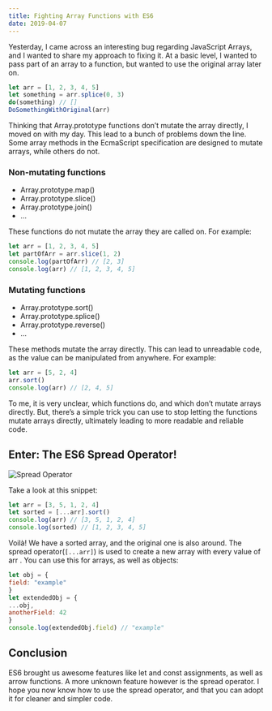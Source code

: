 ```yaml
---
title: Fighting Array Functions with ES6
date: 2019-04-07
---
```


Yesterday, I came across an interesting bug regarding JavaScript Arrays, and I wanted to share my approach to fixing it.
At a basic level, I wanted to pass part of an array to a function, but wanted to use the original array later on.

```js
let arr = [1, 2, 3, 4, 5]
let something = arr.splice(0, 3)
do(something) // []
DoSomethingWithOriginal(arr)
```

Thinking that Array.prototype functions don’t mutate the array directly, I moved on with my day. This lead to a bunch of problems down the line.
Some array methods in the EcmaScript specification are designed to mutate arrays, while others do not.

### Non-mutating functions

- Array.prototype.map()
- Array.prototype.slice()
- Array.prototype.join()
- …

These functions do not mutate the array they are called on. For example:

```js
let arr = [1, 2, 3, 4, 5]
let partOfArr = arr.slice(1, 2)
console.log(partOfArr) // [2, 3]
console.log(arr) // [1, 2, 3, 4, 5]
```

### Mutating functions

- Array.prototype.sort()
- Array.prototype.splice()
- Array.prototype.reverse()
- …

These methods mutate the array directly. This can lead to unreadable code, as the value can be manipulated from anywhere. For example:

```js
let arr = [5, 2, 4]
arr.sort()
console.log(arr) // [2, 4, 5]
```

To me, it is very unclear, which functions do, and which don’t mutate arrays directly. But, there’s a simple trick you can use to stop letting the functions mutate arrays directly, ultimately leading to more readable and reliable code.

## Enter: The ES6 Spread Operator!

![Spread Operator](https://images.unsplash.com/photo-1518297056586-889f796873e0?ixlib=rb-1.2.1&ixid=eyJhcHBfaWQiOjEyMDd9&auto=format&fit=crop&w=1225&q=80)

Take a look at this snippet:

```js
let arr = [3, 5, 1, 2, 4]
let sorted = [...arr].sort()
console.log(arr) // [3, 5, 1, 2, 4]
console.log(sorted) // [1, 2, 3, 4, 5]
```

Voilà! We have a sorted array, and the original one is also around. The spread operator(`[...arr]`) is used to create a new array with every value of arr .
You can use this for arrays, as well as objects:

```js
let obj = {
field: "example"
}
let extendedObj = {
...obj,
anotherField: 42
}
console.log(extendedObj.field) // "example"
```

## Conclusion

ES6 brought us awesome features like let and const assignments, as well as arrow functions. A more unknown feature however is the spread operator. I hope you now know how to use the spread operator, and that you can adopt it for cleaner and simpler code.
